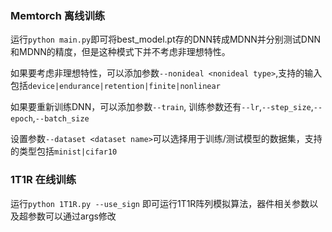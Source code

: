 ### Memtorch 离线训练
运行`python main.py`即可将best_model.pt存的DNN转成MDNN并分别测试DNN和MDNN的精度，但是这种模式下并不考虑非理想特性。

如果要考虑非理想特性，可以添加参数`--nonideal <nonideal type>`,支持的输入包括`device|endurance|retention|finite|nonlinear`

如果要重新训练DNN，可以添加参数`--train`, 训练参数还有`--lr`,`--step_size`,`--epoch`,`--batch_size`

设置参数`--dataset <dataset name>`可以选择用于训练/测试模型的数据集，支持的类型包括`minist|cifar10`

### 1T1R 在线训练
运行`python 1T1R.py --use_sign` 即可运行1T1R阵列模拟算法，器件相关参数以及超参数可以通过args修改